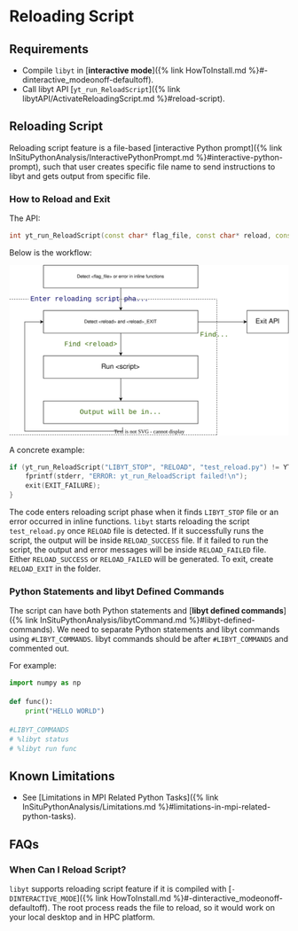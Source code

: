 # Reloading Script

## Requirements

- Compile `libyt` in [**interactive mode**]({% link HowToInstall.md %}#-dinteractive_modeonoff-defaultoff).
- Call libyt API [`yt_run_ReloadScript`]({% link libytAPI/ActivateReloadingScript.md %}#reload-script). 

## Reloading Script
Reloading script feature is a file-based [interactive Python prompt]({% link InSituPythonAnalysis/InteractivePythonPrompt.md %}#interactive-python-prompt), such that user creates specific file name to send instructions to libyt and gets output from specific file.

### How to Reload and Exit
The API:
```c++
int yt_run_ReloadScript(const char* flag_file, const char* reload, const char* script);
```
Below is the workflow:

![](../_static/svg/ReloadingScript.svg)

A concrete example:
```c++
if (yt_run_ReloadScript("LIBYT_STOP", "RELOAD", "test_reload.py") != YT_SUCCESS) {
    fprintf(stderr, "ERROR: yt_run_ReloadScript failed!\n");
    exit(EXIT_FAILURE);
}
```
The code enters reloading script phase when it finds `LIBYT_STOP` file or an error occurred in inline functions. `libyt` starts reloading the script `test_reload.py` once `RELOAD` file is detected. If it successfully runs the script, the output will be inside `RELOAD_SUCCESS` file. If it failed to run the script, the output and error messages will be inside `RELOAD_FAILED` file. Either `RELOAD_SUCCESS` or `RELOAD_FAILED` will be generated. To exit, create `RELOAD_EXIT` in the folder.

### Python Statements and libyt Defined Commands

The script can have both Python statements and [**libyt defined commands**]({% link InSituPythonAnalysis/libytCommand.md %}#libyt-defined-commands). We need to separate Python statements and libyt commands using `#LIBYT_COMMANDS`. libyt commands should be after `#LIBYT_COMMANDS` and commented out.

For example:
```python
import numpy as np

def func():
    print("HELLO WORLD")

#LIBYT_COMMANDS
# %libyt status
# %libyt run func
```

## Known Limitations
- See [Limitations in MPI Related Python Tasks]({% link InSituPythonAnalysis/Limitations.md %}#limitations-in-mpi-related-python-tasks).

## FAQs

### When Can I Reload Script?
`libyt` supports reloading script feature if it is compiled with [`-DINTERACTIVE_MODE`]({% link HowToInstall.md %}#-dinteractive_modeonoff-defaultoff).
The root process reads the file to reload, so it would work on your local desktop and in HPC platform.
